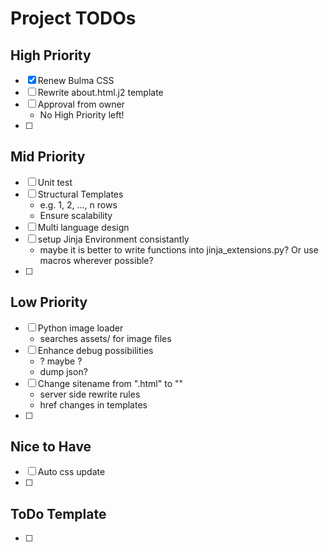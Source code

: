 # Project TODOs

## High Priority
- [x] Renew Bulma CSS
- [ ] Rewrite about.html.j2 template
- [ ] Approval from owner
    - No High Priority left!
- [ ] 


## Mid Priority
- [ ] Unit test
- [ ] Structural Templates
    - e.g. 1, 2, ..., n rows
    - Ensure scalability
- [ ] Multi language design
- [ ] setup Jinja Environment consistantly
    - maybe it is better to write functions into jinja_extensions.py? Or use macros wherever possible?
- [ ] 

## Low Priority
- [ ] Python image loader
    - searches assets/ for image files
- [ ] Enhance debug possibilities
    - ? maybe ?
    - dump json?
- [ ] Change sitename from ".html" to ""
    - server side rewrite rules
    - href changes in templates
- [ ] 

## Nice to Have
- [ ] Auto css update
- [ ] 

## ToDo Template
- [ ] 